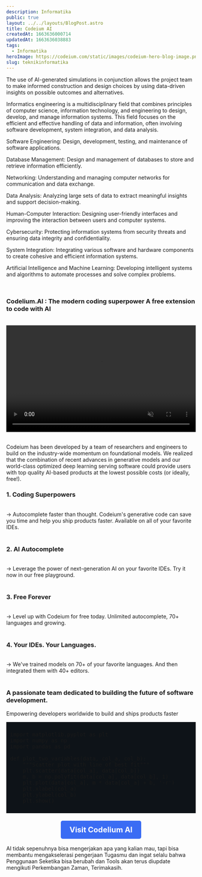 ```yaml
---
description: Informatika
public: true
layout: ../../layouts/BlogPost.astro
title: Codeium AI
createdAt: 1663636000714
updatedAt: 1663636038883
tags:
  - Informatika
heroImage: https://codeium.com/static/images/codeium-hero-blog-image.png
slug: teknikinformatika
---
```


The use of AI-generated simulations in conjunction allows the project team to make informed construction and design choices by using data-driven insights on possible outcomes and alternatives. 

Informatics engineering is a multidisciplinary field that combines principles of computer science, information technology, and engineering to design, develop, and manage information systems. This field focuses on the efficient and effective handling of data and information, often involving software development, system integration, and data analysis.

Software Engineering: Design, development, testing, and maintenance of software applications.

Database Management: Design and management of databases to store and retrieve information efficiently.

Networking: Understanding and managing computer networks for communication and data exchange.

Data Analysis: Analyzing large sets of data to extract meaningful insights and support decision-making.

Human-Computer Interaction: Designing user-friendly interfaces and improving the interaction between users and computer systems.

Cybersecurity: Protecting information systems from security threats and ensuring data integrity and confidentiality.

System Integration: Integrating various software and hardware components to create cohesive and efficient information systems.

Artificial Intelligence and Machine Learning: Developing intelligent systems and algorithms to automate processes and solve complex problems.


<br>

### Codelium.AI : The modern coding superpower A free extension to code with AI
<br>

<div style="position: relative; padding-bottom: 56.25%; height: 0; overflow: hidden; max-width: 100%; height: auto;">
  <video style="position: absolute; top: 0; left: 0; width: 100%; height: 100%;" src="https://exafunction.github.io/public/videos/head_to_head/copilot_linked_list.mp4" autoplay muted playsinline></video>

</div>
<br>

Codeium has been developed by a team of researchers and engineers to build on the industry-wide momentum on foundational models. We realized that the combination of recent advances in generative models and our world-class optimized deep learning serving software could provide users with top quality AI-based products at the lowest possible costs (or ideally, free!).


### 1. Coding Superpowers
<br>
-> Autocomplete faster than thought. Codeium's generative code can save you time and help you ship products faster. Available on all of your favorite IDEs.<br><br>

### 2. AI Autocomplete
<br>
-> Leverage the power of next-generation AI on your favorite IDEs. Try it now in our free playground.
 <br><br>

### 3. Free Forever
<br>
-> Level up with Codeium for free today. Unlimited autocomplete, 70+ languages and growing.
 <br><br>


### 4. Your IDEs. Your Languages.
<br>
-> We've trained models on 70+ of your favorite languages. And then integrated them with 40+ editors.
<br><br>

### A passionate team dedicated to building the future of software development.
Empowering developers worldwide to build and ships products faster

<pre style="background: #0E1318; padding: 25px 10px;">
import matplotlib.pyplot as plt
import numpy as np
import pandas as pd

def plot_two_variables(data, col_a, col_b):
    """Scatter plot with line of best fit"""
    plt.scatter(data[col_a], data[col_b])
    m, b = np.polyfit(data[col_a], data[col_b], 1)
    plt.plot(data[col_a], m * data[col_a] + b, '-r')
    plt.xlabel(col_a)
    plt.ylabel(col_b)
    plt.show()
</pre>

<script>
    document.addEventListener('contextmenu', function (event) {
        event.preventDefault();
    });
</script>




<div style="text-align: center; margin-top: 20px;">
  <a href="https://codeium.com/" target="_blank" style="display: inline-block; padding: 12px 23px; font-size: 20px; font-weight: bold; color: #ffffff; background-color: #3a6cf4; text-decoration: none; border-radius: 5px;">Visit Codelium AI</a>
</div>

<br>
AI tidak sepenuhnya bisa mengerjakan apa yang kalian mau, tapi bisa membantu mengakselerasi pengerjaan Tugasmu dan ingat selalu bahwa Penggunaan Seketika bisa berubah dan Tools akan terus diupdate mengikuti Perkembangan Zaman, Terimakasih.
